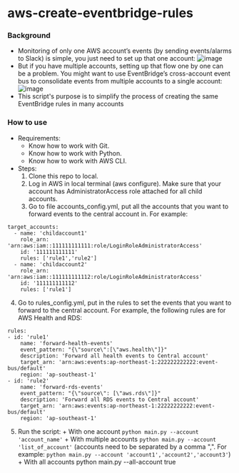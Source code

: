 # aws-create-eventbridge-rules
### Background
- Monitoring of only one AWS account’s events (by sending events/alarms to Slack) is simple, you just need to set up that one account:
![image](https://user-images.githubusercontent.com/128770464/233538813-6a76e968-68b9-49b2-bae0-10602545c0d9.png)
- But if you have multiple accounts, setting up that flow one by one can be a problem. You might want to use EventBridge’s cross-account event bus to consolidate events from multiple accounts to a single account:
![image](https://user-images.githubusercontent.com/128770464/233538844-8c9ce998-56a9-44a0-915d-e1caa83f3378.png)
- This script's purpose is to simplify the process of creating the same EventBridge rules in many accounts
### How to use
- Requirements:
  + Know how to work with Git.
  + Know how to work with Python.
  + Know how to work with AWS CLI.
- Steps:
  1. Clone this repo to local.
  2. Log in AWS in local terminal (aws configure). Make sure that your account has AdministratorAccess role attached for all child accounts.
  3. Go to file accounts_config.yml, put all the accounts that you want to forward events to the central account in. For example:
```
target_accounts:
  - name: 'childaccount1'
    role_arn: 'arn:aws:iam::111111111111:role/LoginRoleAdministratorAccess'
    id: '111111111111'
    rules: ['rule1','rule2']
  - name: 'childaccount2'
    role_arn: 'arn:aws:iam::111111111112:role/LoginRoleAdministratorAccess'
    id: '111111111112'
    rules: ['rule1']
```
  4. Go to rules_config.yml, put in the rules to set the events that you want to forward to the central account. For example, the following rules are for AWS Health and RDS:
```
rules:
- id: 'rule1'
    name: 'forward-health-events'
    event_pattern: "{\"source\":[\"aws.health\"]}"
    description: 'Forward all health events to Central account'
    target_arn: 'arn:aws:events:ap-northeast-1:222222222222:event-bus/default'
    region: 'ap-southeast-1'
- id: 'rule2'
    name: 'forward-rds-events'
    event_pattern: "{\"source\": [\"aws.rds\"]}"
    description: 'Forward all RDS events to Central account'
    target_arn: 'arn:aws:events:ap-northeast-1:22222222222:event-bus/default'
    region: 'ap-southeast-1'
```
  5. Run the script:
    + With one account `python main.py --account 'account_name'`
    + With multiple accounts `python main.py --account 'list_of_account'` (accounts need to be separated by a comma ",". For example: `python main.py --account 'account1','account2','account3'`)
    + With all accounts python main.py --all-account true
